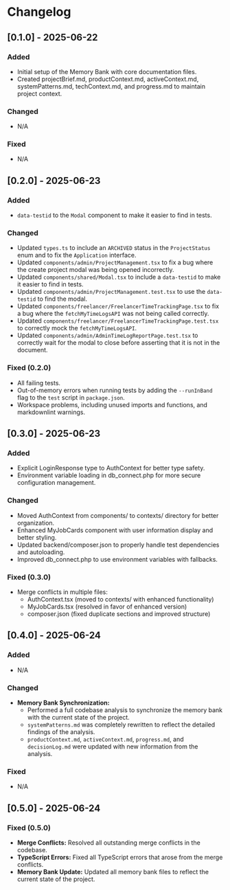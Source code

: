 # Changelog

## [0.1.0] - 2025-06-22

### Added

- Initial setup of the Memory Bank with core documentation files.
- Created projectBrief.md, productContext.md, activeContext.md, systemPatterns.md, techContext.md, and progress.md to maintain project context.

### Changed

- N/A

### Fixed

- N/A

## [0.2.0] - 2025-06-23

### Added

- `data-testid` to the `Modal` component to make it easier to find in tests.

### Changed

- Updated `types.ts` to include an `ARCHIVED` status in the `ProjectStatus` enum and to fix the `Application` interface.
- Updated `components/admin/ProjectManagement.tsx` to fix a bug where the create project modal was being opened incorrectly.
- Updated `components/shared/Modal.tsx` to include a `data-testid` to make it easier to find in tests.
- Updated `components/admin/ProjectManagement.test.tsx` to use the `data-testid` to find the modal.
- Updated `components/freelancer/FreelancerTimeTrackingPage.tsx` to fix a bug where the `fetchMyTimeLogsAPI` was not being called correctly.
- Updated `components/freelancer/FreelancerTimeTrackingPage.test.tsx` to correctly mock the `fetchMyTimeLogsAPI`.
- Updated `components/admin/AdminTimeLogReportPage.test.tsx` to correctly wait for the modal to close before asserting that it is not in the document.

### Fixed (0.2.0)

- All failing tests.
- Out-of-memory errors when running tests by adding the `--runInBand` flag to the `test` script in `package.json`.
- Workspace problems, including unused imports and functions, and markdownlint warnings.

## [0.3.0] - 2025-06-23

### Added

- Explicit LoginResponse type to AuthContext for better type safety.
- Environment variable loading in db_connect.php for more secure configuration management.

### Changed

- Moved AuthContext from components/ to contexts/ directory for better organization.
- Enhanced MyJobCards component with user information display and better styling.
- Updated backend/composer.json to properly handle test dependencies and autoloading.
- Improved db_connect.php to use environment variables with fallbacks.

### Fixed (0.3.0)

- Merge conflicts in multiple files:
  - AuthContext.tsx (moved to contexts/ with enhanced functionality)
  - MyJobCards.tsx (resolved in favor of enhanced version)
  - composer.json (fixed duplicate sections and improved structure)

## [0.4.0] - 2025-06-24

### Added

- N/A

### Changed

- **Memory Bank Synchronization:**
  - Performed a full codebase analysis to synchronize the memory bank with the current state of the project.
  - `systemPatterns.md` was completely rewritten to reflect the detailed findings of the analysis.
  - `productContext.md`, `activeContext.md`, `progress.md`, and `decisionLog.md` were updated with new information from the analysis.

### Fixed

- N/A

## [0.5.0] - 2025-06-24

### Fixed (0.5.0)

- **Merge Conflicts:** Resolved all outstanding merge conflicts in the codebase.
- **TypeScript Errors:** Fixed all TypeScript errors that arose from the merge conflicts.
- **Memory Bank Update:** Updated all memory bank files to reflect the current state of the project.
